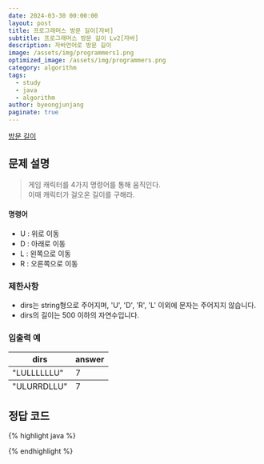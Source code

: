 ```yaml
---
date: 2024-03-30 00:00:00
layout: post
title: 프로그래머스 방문 길이[자바]
subtitle: 프로그래머스 방문 길이 Lv2[자바]
description: 자바언어로 방문 길이
image: /assets/img/programmers1.png
optimized_image: /assets/img/programmers.png
category: algorithm
tags:
  - study
  - java
  - algorithm
author: byeongjunjang
paginate: true
---
```


<a href="https://school.programmers.co.kr/learn/courses/30/lessons/49994">방문 길이</a>

## 문제 설명

> 게임 캐릭터를 4가지 명령어를 통해 움직인다.  
이때 캐릭터가 걸오온 길이를 구해라.

#### 명령어

- U : 위로 이동
- D : 아래로 이동
- L : 왼쪽으로 이동
- R : 오른쪽으로 이동
  
### 제한사항

- dirs는 string형으로 주어지며, 'U', 'D', 'R', 'L' 이외에 문자는 주어지지 않습니다.  
- dirs의 길이는 500 이하의 자연수입니다.  

### 입출력 예

<table>
  <thead>
    <tr>
      <th>dirs</th>
      <th>answer</th>
    </tr>
  </thead>
  <tfoot>
    <tr>
      <td>"ULURRDLLU"</td>
      <td>7</td>
    </tr>
  </tfoot>
  <tbody>
    <tr>
      <td>"LULLLLLLU"</td>
      <td>7</td>
    </tr>
  </tbody>
</table>

## 정답 코드

{% highlight java %}

{% endhighlight %}
